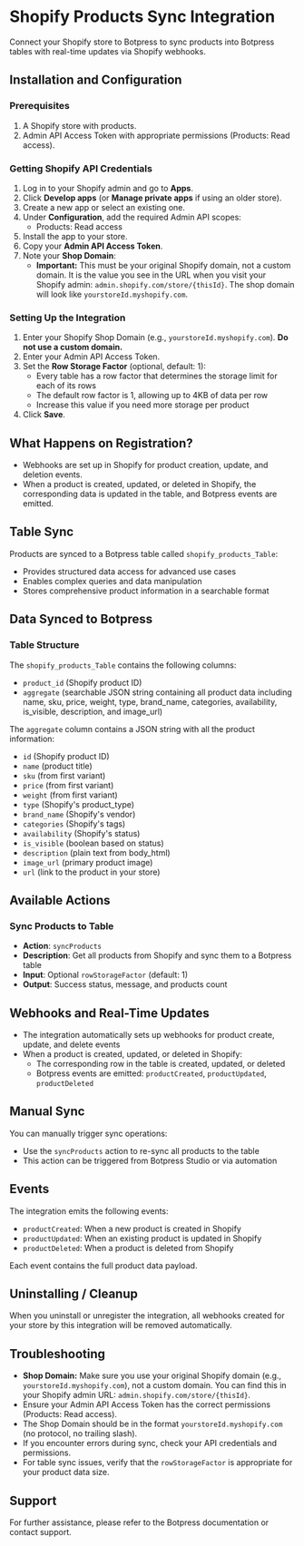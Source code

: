 # Shopify Products Sync Integration

Connect your Shopify store to Botpress to sync products into Botpress tables with real-time updates via Shopify webhooks.

## Installation and Configuration

### Prerequisites

1. A Shopify store with products.
2. Admin API Access Token with appropriate permissions (Products: Read access).

### Getting Shopify API Credentials

1. Log in to your Shopify admin and go to **Apps**.
2. Click **Develop apps** (or **Manage private apps** if using an older store).
3. Create a new app or select an existing one.
4. Under **Configuration**, add the required Admin API scopes:
   - Products: Read access
5. Install the app to your store.
6. Copy your **Admin API Access Token**.
7. Note your **Shop Domain**:
   - **Important:** This must be your original Shopify domain, not a custom domain. It is the value you see in the URL when you visit your Shopify admin: `admin.shopify.com/store/{thisId}`. The shop domain will look like `yourstoreId.myshopify.com`.

### Setting Up the Integration

1. Enter your Shopify Shop Domain (e.g., `yourstoreId.myshopify.com`). **Do not use a custom domain.**
2. Enter your Admin API Access Token.
3. Set the **Row Storage Factor** (optional, default: 1):
   - Every table has a row factor that determines the storage limit for each of its rows
   - The default row factor is 1, allowing up to 4KB of data per row
   - Increase this value if you need more storage per product
4. Click **Save**.

## What Happens on Registration?

- Webhooks are set up in Shopify for product creation, update, and deletion events.
- When a product is created, updated, or deleted in Shopify, the corresponding data is updated in the table, and Botpress events are emitted.

## Table Sync

Products are synced to a Botpress table called `shopify_products_Table`:

- Provides structured data access for advanced use cases
- Enables complex queries and data manipulation
- Stores comprehensive product information in a searchable format

## Data Synced to Botpress

### Table Structure

The `shopify_products_Table` contains the following columns:

- `product_id` (Shopify product ID)
- `aggregate` (searchable JSON string containing all product data including name, sku, price, weight, type, brand_name, categories, availability, is_visible, description, and image_url)

The `aggregate` column contains a JSON string with all the product information:

- `id` (Shopify product ID)
- `name` (product title)
- `sku` (from first variant)
- `price` (from first variant)
- `weight` (from first variant)
- `type` (Shopify's product_type)
- `brand_name` (Shopify's vendor)
- `categories` (Shopify's tags)
- `availability` (Shopify's status)
- `is_visible` (boolean based on status)
- `description` (plain text from body_html)
- `image_url` (primary product image)
- `url` (link to the product in your store)

## Available Actions

### Sync Products to Table

- **Action**: `syncProducts`
- **Description**: Get all products from Shopify and sync them to a Botpress table
- **Input**: Optional `rowStorageFactor` (default: 1)
- **Output**: Success status, message, and products count

## Webhooks and Real-Time Updates

- The integration automatically sets up webhooks for product create, update, and delete events
- When a product is created, updated, or deleted in Shopify:
  - The corresponding row in the table is created, updated, or deleted
  - Botpress events are emitted: `productCreated`, `productUpdated`, `productDeleted`

## Manual Sync

You can manually trigger sync operations:

- Use the `syncProducts` action to re-sync all products to the table
- This action can be triggered from Botpress Studio or via automation

## Events

The integration emits the following events:

- `productCreated`: When a new product is created in Shopify
- `productUpdated`: When an existing product is updated in Shopify
- `productDeleted`: When a product is deleted from Shopify

Each event contains the full product data payload.

## Uninstalling / Cleanup

When you uninstall or unregister the integration, all webhooks created for your store by this integration will be removed automatically.

## Troubleshooting

- **Shop Domain:** Make sure you use your original Shopify domain (e.g., `yourstoreId.myshopify.com`), not a custom domain. You can find this in your Shopify admin URL: `admin.shopify.com/store/{thisId}`.
- Ensure your Admin API Access Token has the correct permissions (Products: Read access).
- The Shop Domain should be in the format `yourstoreId.myshopify.com` (no protocol, no trailing slash).
- If you encounter errors during sync, check your API credentials and permissions.
- For table sync issues, verify that the `rowStorageFactor` is appropriate for your product data size.

## Support

For further assistance, please refer to the Botpress documentation or contact support.
